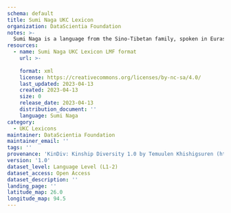 ```yaml
---
schema: default
title: Sumi Naga UKC Lexicon
organization: DataScientia Foundation
notes: >-
  Sumi Naga is a language from the Sino-Tibetan family, spoken in Eurasia. The UKC Lexicon of Sumi Naga is represented as a lexico-semantic network. It consists of words, word senses, synsets, as well as sense-level and synset-level relationships.
resources:
  - name: Sumi Naga UKC Lexicon LMF format
    url: >-
      
    format: xml
    license: https://creativecommons.org/licenses/by-nc-sa/4.0/
    last_updated: 2023-04-13
    created: 2023-04-13
    size: 0
    release_date: 2023-04-13
    distribution_document: ''
    language: Sumi Naga
category:
  - UKC Lexicons
maintainer: DataScientia Foundation
maintainer_email: ''
tags: ''
provenance: 'KinDiv: Kinship Diversity 1.0 by Temuulen Khishigsuren (http://ukc.disi.unitn.it/index.php/kinship/); Princeton WordNet 2.1 by Princeton University (https://wordnet.princeton.edu)'
version: '1.0'
dataset_level: Language Level (L1-2)
dataset_access: Open Access
dataset_description: ''
landing_page: ''
latitude_map: 26.0
longitude_map: 94.5
---
```

